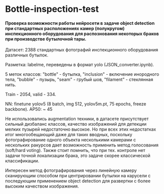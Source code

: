 # Bottle-inspection-test
<p><h4>Проверка возможности работы нейросети в задаче object detection при стандартных расположениях камер (полукругом) инспекционного оборудования для распознования некоторых браков при производстве бутылочной тары.</h4></p>
<p>Датасет: 2388 стандартных фотографий инспекционного оборудования различных бутылок. </p>
<p>Разметка: labelme, переведены в формат yolo (JSON_converter.ipynb). </p>
<p>5 меток классов: "bottle" - бутылка, "inclusion" - включение инородного тела, "bubble" - пузырь, "seam" - грубый шов, "filament" - стеклянная нить.</p>
<p>Train - 2054, valid - 334.</p>
<p>NN: finetune yolov5 (8 batch, img 512, yolov5m.pt, 75 epochs, freeze backbone). AP50: ~ 45</p>

<p>Не использовались augmentation техники, в датасете присутствует сильный дизбаланс классов, качество изображений для детекции мелких пузырей недостаточно высокое. Но при всех этих недостатках итог многообещающий даже для таких вводных, поскольку фотографирование одного объекта несколькими камерами с нескольких ракурсов дает возможность применить метод голосования (soft/hard voting). Также стоит помнить, что при тех. контроле нет задачи точной локализации брака, это задаче скорее классической классификации.</p>
<p>Интересен метод фотографирования через линейную камеру сканирующим способом при центрировании бутылки на карусели с последующим применением object detection для развертки с более высоким качеством изображения.</p>
